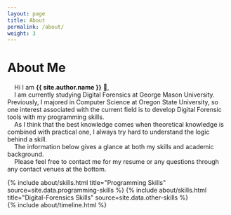 ```yaml
---
layout: page
title: About
permalink: /about/
weight: 3
---
```


# **About Me**

&nbsp;&nbsp;&nbsp;&nbsp;Hi I am **{{ site.author.name }}** :wave:,<br>
&nbsp;&nbsp;&nbsp;&nbsp;I am currently studying Digital Forensics at George Mason University. <br />
Previously, I majored in Computer Science at Oregon State University, so one interest associated with the current field is to develop Digital Forensic tools with my programming skills. <br />
&nbsp;&nbsp;&nbsp;&nbsp;As I think that the best knowledge comes when theoretical knowledge is combined with practical one, I always try hard to understand the logic behind a skill.<br />
&nbsp;&nbsp;&nbsp;&nbsp;The information below gives a glance at both my skills and academic background.<br />
&nbsp;&nbsp;&nbsp;&nbsp;Please feel free to contact me for my resume or any questions through any contact venues at the bottom.<br />

<div class="row">
{% include about/skills.html title="Programming Skills" source=site.data.programming-skills %}
{% include about/skills.html title="Digital-Forensics Skills" source=site.data.other-skills %}
</div>

<div class="row">
{% include about/timeline.html %}
</div>